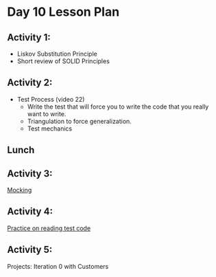 # Day 10 Lesson Plan

## Activity 1:

- Liskov Substitution Principle
- Short review of SOLID Principles

## Activity 2:

- Test Process (video 22)
    - Write the test that will force you to write the code that you really want to write.
    - Triangulation to force generalization.
    - Test mechanics

## Lunch

## Activity 3:

[Mocking](../activities/activity10-3mocking.md)


## Activity 4:

[Practice on reading test code](../activities/activity10-4loginInteractor.md)

## Activity 5:

Projects: Iteration 0 with Customers
